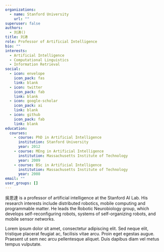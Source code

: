 ```yaml
---
organizations:
  - name: Stanford University
    url: ""
superuser: false
authors:
  - 刘涛()
title: 刘涛
role: Professor of Artificial Intelligence
bio: ""
interests:
  - Artificial Intelligence
  - Computational Linguistics
  - Information Retrieval
social:
  - icon: envelope
    icon_pack: fas
    link: blank
  - icon: twitter
    icon_pack: fab
    link: blank
  - icon: google-scholar
    icon_pack: ai
    link: blank
  - icon: github
    icon_pack: fab
    link: blank
education:
  courses:
    - course: PhD in Artificial Intelligence
      institution: Stanford University
      year: 2012
    - course: MEng in Artificial Intelligence
      institution: Massachusetts Institute of Technology
      year: 2009
    - course: BSc in Artificial Intelligence
      institution: Massachusetts Institute of Technology
      year: 2008
email: ""
user_groups: []
---
```


吳恩達 is a professor of artificial intelligence at the Stanford AI Lab. His research interests include distributed robotics, mobile computing and programmable matter. He leads the Robotic Neurobiology group, which develops self-reconfiguring robots, systems of self-organizing robots, and mobile sensor networks.

Lorem ipsum dolor sit amet, consectetur adipiscing elit. Sed neque elit, tristique placerat feugiat ac, facilisis vitae arcu. Proin eget egestas augue. Praesent ut sem nec arcu pellentesque aliquet. Duis dapibus diam vel metus tempus vulputate.
